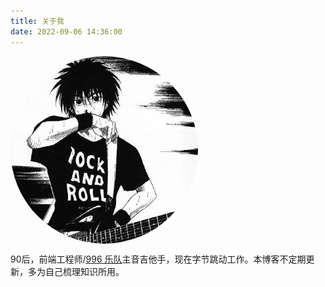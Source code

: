 ```yaml
---
title: 关于我
date: 2022-09-06 14:36:00
---
```


<img src="/css/images/guitar-avatar.jpg" width = "300" alt="" align=center style="border-radius:50%;"/>

90后，前端工程师/[996 乐队](https://996.band/)主音吉他手，现在字节跳动工作。本博客不定期更新，多为自己梳理知识所用。
